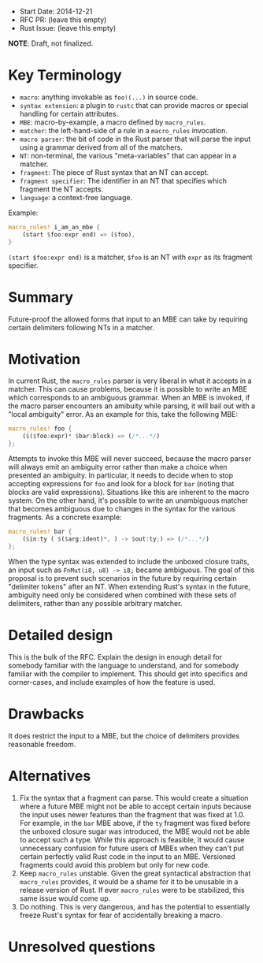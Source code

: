 - Start Date: 2014-12-21
- RFC PR: (leave this empty)
- Rust Issue: (leave this empty)

**NOTE**: Draft, not finalized.

# Key Terminology

- `macro`: anything invokable as `foo!(...)` in source code.
- `syntax extension`: a plugin to `rustc` that can provide macros or special
  handling for certain attributes.
- `MBE`: macro-by-example, a macro defined by `macro_rules`.
- `matcher`: the left-hand-side of a rule in a `macro_rules` invocation.
- `macro parser`: the bit of code in the Rust parser that will parse the input
  using a grammar derived from all of the matchers.
- `NT`: non-terminal, the various "meta-variables" that can appear in a matcher.
- `fragment`: The piece of Rust syntax that an NT can accept.
- `fragment specifier`: The identifier in an NT that specifies which fragment
  the NT accepts.
- `language`: a context-free language.

Example:

```rust
macro_rules! i_am_an_mbe {
    (start $foo:expr end) => ($foo),
}
```

`(start $foo:expr end)` is a matcher, `$foo` is an NT with `expr` as its
fragment specifier.

# Summary

Future-proof the allowed forms that input to an MBE can take by requiring
certain delimiters following NTs in a matcher.

# Motivation

In current Rust, the `macro_rules` parser is very liberal in what it accepts
in a matcher. This can cause problems, because it is possible to write an
MBE which corresponds to an ambiguous grammar. When an MBE is invoked, if the
macro parser encounters an amibuity while parsing, it will bail out with a
"local ambiguity" error. As an example for this, take the following MBE:

```rust
macro_rules! foo {
    ($($foo:expr)* $bar:block) => (/*...*/)
};
```

Attempts to invoke this MBE will never succeed, because the macro parser
will always emit an ambiguity error rather than make a choice when presented
an ambiguity. In particular, it needs to decide when to stop accepting
expressions for `foo` and look for a block for `bar` (noting that blocks are
valid expressions). Situations like this are inherent to the macro system. On
the other hand, it's possible to write an unambiguous matcher that becomes
ambiguous due to changes in the syntax for the various fragments. As a
concrete example:

```rust
macro_rules! bar {
    ($in:ty ( $($arg:ident)*, ) -> $out:ty;) => (/*...*/)
};
```

When the type syntax was extended to include the unboxed closure traits,
an input such as `FnMut(i8, u8) -> i8;` became ambiguous. The goal of this
proposal is to prevent such scenarios in the future by requiring certain
"delimiter tokens" after an NT. When extending Rust's syntax in the future,
ambiguity need only be considered when combined with these sets of delimiters,
rather than any possible arbitrary matcher.

# Detailed design

This is the bulk of the RFC. Explain the design in enough detail for somebody familiar
with the language to understand, and for somebody familiar with the compiler to implement.
This should get into specifics and corner-cases, and include examples of how the feature is used.

# Drawbacks

It does restrict the input to a MBE, but the choice of delimiters provides
reasonable freedom.

# Alternatives

1. Fix the syntax that a fragment can parse. This would create a situation
   where a future MBE might not be able to accept certain inputs because the
   input uses newer features than the fragment that was fixed at 1.0. For
   example, in the `bar` MBE above, if the `ty` fragment was fixed before the
   unboxed closure sugar was introduced, the MBE would not be able to accept
   such a type. While this approach is feasible, it would cause unnecessary
   confusion for future users of MBEs when they can't put certain perfectly
   valid Rust code in the input to an MBE. Versioned fragments could avoid
   this problem but only for new code.
2. Keep `macro_rules` unstable. Given the great syntactical abstraction that
   `macro_rules` provides, it would be a shame for it to be unusable in a
   release version of Rust. If ever `macro_rules` were to be stabilized, this
   same issue would come up.
3. Do nothing. This is very dangerous, and has the potential to essentially
   freeze Rust's syntax for fear of accidentally breaking a macro.

# Unresolved questions
